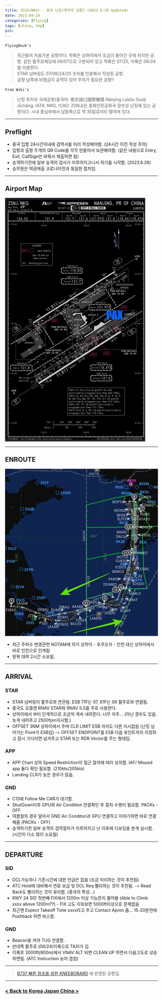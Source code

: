 ```yaml
---
title: ZSSS(NKG) - 중국 난징(루커우 공항) <2023.6.26 Updated>
date: 2023-04-24
categories: [Flying]
tags: [china, nkg]
pin:
---
```


`FlyingDeuk's`
>최근들어 처음가본 공항이다. 착륙은 상하이에서 조금더 들어간 곳에 위치한 공항. 같은 활주로헤딩에 06/07으로 구분되어 있고 착륙은 07/25, 이륙은 06/24를 이용한다. <br>
STAR 넘버링도 07/06/24/25 숫자를 인용해서 작성된 공항. <br>
공항 남쪽에 비행금지 공역이 있어 주의가 필요한 공항!!

`From Wiki's`
>난징 루커우 국제공항(중국어: 南京祿口國際機場 Nánjīng Lùkǒu Guójì Jīchǎng, IATA: NKG, ICAO: ZSNJ)은 중화인민공화국 장쑤성 난징에 있는 공항이다. 시내 중심부에서 남동쪽으로 약 35킬로미터 떨어져 있다.

--------

## Preflight
- 중국 입항 24시간이내에 검역서를 미리 작성해야함. (24시간 이전 작성 주의)
- 입항과 출항 두개의 QR Code를 각각 만들어서 보관해야함. (같은 내용으로 Entry, Exit, CallSign만 바꿔서 제출하면 됨)
- 승객하기전에 일부 승객의 검사가 이루어지고나서 하기를 시작함. (2023.6.26)
- 승무원은 여권제출 코로나이전과 동일한 절차임. 

---------

## Airport Map
![nkg](/img/flying/airport/nkg_ap.jpg)

------------

## ENROUTE
![nkg](/img/flying/airport/icnnkg.jpg)

- 최근 주파수 변경관련 NOTAM에 의거 상하이 - 후쿠오카 - 인천 대신 상하이에서 바로 인천으로 인계됨
- 왕복 대략 2시간 소요됨. 

--------

## ARRIVAL
### STAR
- STAR 넘버링이 활주로와 연관됨. ESB 71F는 07, 61F는 06 활주로와 연결됨. 
- 중국도 요즘엔 RNAV STAR와 RNAV ILS를 주로 사용한다. 
- 상하이에서 부터 단계적으로 조금씩 계속 내려준다. 너무 자주... (아닌 경우도 있음. 늦게 내려주고 2500fpm지시함.)
- OFFSET 3NM 상하이에서 주며 CLR LIMIT ESB 까지도 다른 지시없음 (난징 넘어가는 Point가 ESB임) -> OFFSET ENDPOINT를 ESB 다음 포인트까지 지정하고 잠시 기다리면 념겨주고 STAR 또는 RDR Vector를 주는 형태임.

### APP
- APP Chart 상의 Speed Restriction이 접근 절차에 따라 상의함. IAF/ Missed app 둘다 확인 필요함. (210kts/205kts)
- Landing CLR가 늦은 경우가 많음. 

### GND
- C13에 Follow Me CAR가 대기함. 
- ShutDown이후 GPU와 Air Condition 연결확인 후 절차 수행이 필요함. PACKs - OFF
- 여름철의 경우 알아서 GND Air Conditon과 GPU 연결하고 이야기하면 바로 연결해줌 (PACKs - OFF)
- 승객하기전 일부 승객의 검역절차가 이루어지고 난 이후에 디보딩을 본격 실시함. (시간이 다소 많이 소요됨)

-------

## DEPARTURE
### SID
- DCL가능하나 기준시간에 대한 언급은 없음 (조금 미리하는 것이 추천됨) 
- ATC Hold에 대비해서 연료 보급 및 DCL Req 빨리하는 것이 추천됨. -> Read Back도 빨리하는 것이 유리함. (중국의 특성...)
- RWY 24 SID 첫번째 FIX에서 1200m 이상 가능한지 물어봄 (Able to Climb xxxx above 1200m??) - FIX 고도 지워보면 5000ft이상으로 문제없음
- 최근엔 Expect Takeoff Time xxxx라고 주고 Contact Apron 줌... 15-20분전에 Pushback 하면 비스함. 


### GND
- Beacon을 켜야 TUG 연결함. 
- 반대쪽 활주로 (06/24)이륙으로 TAXI가 김. 
- 이륙후 3000ft(900m)에서 VNAV ALT 되면 CLEAN UP 하면서 다음고도로 상승하면됨. (ATC Instruction 늦어 겹침)

----

> [B737 빠른 참조를 위한 KNEEBORARD](/posts/B737-kneeboard/) 에 반영된 공항임. 

-------


### [< Back to Korea Japan China >](/posts/KoreaJapanChina/)
